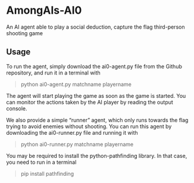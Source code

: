 # AmongAIs-AI0
An AI agent able to play a social deduction, capture the flag third-person shooting game

## Usage  
To run the agent, simply download the ai0-agent.py file from the Github repository, and run it in a terminal with
>python ai0-agent.py matchname playername
  
The agent will start playing the game as soon as the game is started. You can monitor the actions taken by the AI player by reading the output console.

We also provide a simple “runner” agent, which only runs towards the flag trying to avoid enemies without shooting.
You can run this agent by downloading the ai0-runner.py file and running it with 

>python ai0-runner.py matchname playername

You may be required to install the python-pathfinding library. In that case, you need to run in a terminal

>pip install pathfinding
